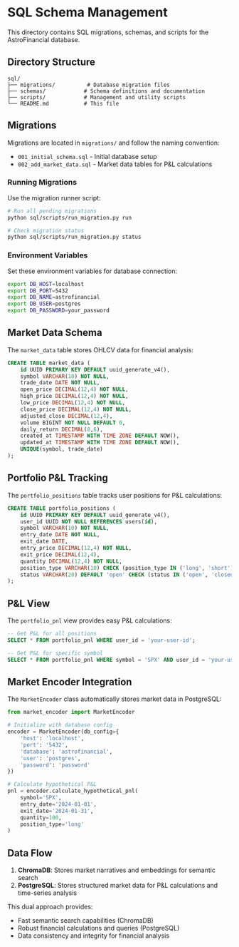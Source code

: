 # SQL Schema Management

This directory contains SQL migrations, schemas, and scripts for the AstroFinancial database.

## Directory Structure

```
sql/
├── migrations/          # Database migration files
├── schemas/            # Schema definitions and documentation
├── scripts/            # Management and utility scripts
└── README.md           # This file
```

## Migrations

Migrations are located in `migrations/` and follow the naming convention:
- `001_initial_schema.sql` - Initial database setup
- `002_add_market_data.sql` - Market data tables for P&L calculations

### Running Migrations

Use the migration runner script:

```bash
# Run all pending migrations
python sql/scripts/run_migration.py run

# Check migration status
python sql/scripts/run_migration.py status
```

### Environment Variables

Set these environment variables for database connection:

```bash
export DB_HOST=localhost
export DB_PORT=5432
export DB_NAME=astrofinancial
export DB_USER=postgres
export DB_PASSWORD=your_password
```

## Market Data Schema

The `market_data` table stores OHLCV data for financial analysis:

```sql
CREATE TABLE market_data (
    id UUID PRIMARY KEY DEFAULT uuid_generate_v4(),
    symbol VARCHAR(10) NOT NULL,
    trade_date DATE NOT NULL,
    open_price DECIMAL(12,4) NOT NULL,
    high_price DECIMAL(12,4) NOT NULL,
    low_price DECIMAL(12,4) NOT NULL,
    close_price DECIMAL(12,4) NOT NULL,
    adjusted_close DECIMAL(12,4),
    volume BIGINT NOT NULL DEFAULT 0,
    daily_return DECIMAL(8,6),
    created_at TIMESTAMP WITH TIME ZONE DEFAULT NOW(),
    updated_at TIMESTAMP WITH TIME ZONE DEFAULT NOW(),
    UNIQUE(symbol, trade_date)
);
```

## Portfolio P&L Tracking

The `portfolio_positions` table tracks user positions for P&L calculations:

```sql
CREATE TABLE portfolio_positions (
    id UUID PRIMARY KEY DEFAULT uuid_generate_v4(),
    user_id UUID NOT NULL REFERENCES users(id),
    symbol VARCHAR(10) NOT NULL,
    entry_date DATE NOT NULL,
    exit_date DATE,
    entry_price DECIMAL(12,4) NOT NULL,
    exit_price DECIMAL(12,4),
    quantity DECIMAL(12,4) NOT NULL,
    position_type VARCHAR(10) CHECK (position_type IN ('long', 'short')),
    status VARCHAR(20) DEFAULT 'open' CHECK (status IN ('open', 'closed', 'partial'))
);
```

## P&L View

The `portfolio_pnl` view provides easy P&L calculations:

```sql
-- Get P&L for all positions
SELECT * FROM portfolio_pnl WHERE user_id = 'your-user-id';

-- Get P&L for specific symbol
SELECT * FROM portfolio_pnl WHERE symbol = 'SPX' AND user_id = 'your-user-id';
```

## Market Encoder Integration

The `MarketEncoder` class automatically stores market data in PostgreSQL:

```python
from market_encoder import MarketEncoder

# Initialize with database config
encoder = MarketEncoder(db_config={
    'host': 'localhost',
    'port': '5432',
    'database': 'astrofinancial',
    'user': 'postgres',
    'password': 'password'
})

# Calculate hypothetical P&L
pnl = encoder.calculate_hypothetical_pnl(
    symbol='SPX',
    entry_date='2024-01-01',
    exit_date='2024-01-31',
    quantity=100,
    position_type='long'
)
```

## Data Flow

1. **ChromaDB**: Stores market narratives and embeddings for semantic search
2. **PostgreSQL**: Stores structured market data for P&L calculations and time-series analysis

This dual approach provides:
- Fast semantic search capabilities (ChromaDB)
- Robust financial calculations and queries (PostgreSQL)
- Data consistency and integrity for financial analysis